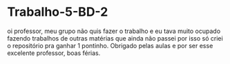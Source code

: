 # Trabalho-5-BD-2
oi professor, meu grupo não quis fazer o trabalho e eu tava muito ocupado fazendo trabalhos de outras matérias que ainda não passei por isso só criei o repositório pra ganhar 1 pontinho. Obrigado pelas aulas e por ser esse excelente professor, boas férias.
